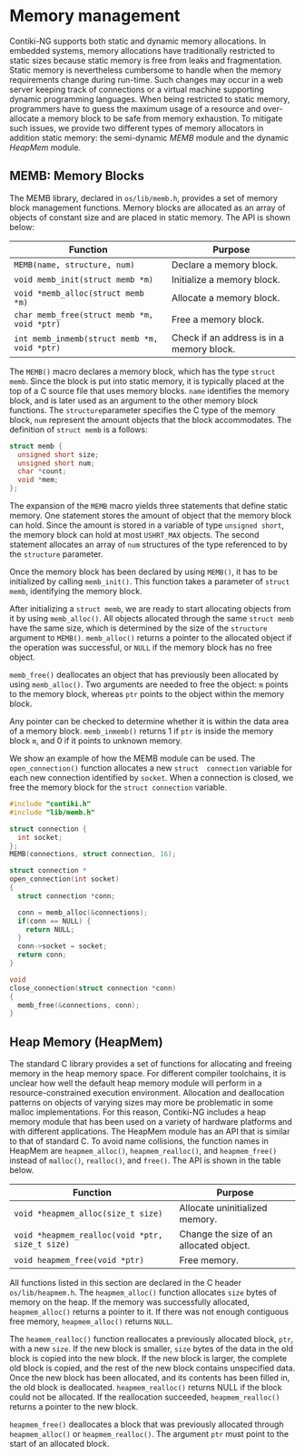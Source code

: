 # Memory management

Contiki-NG supports both static and dynamic memory allocations. In embedded systems, memory allocations have traditionally restricted to static sizes because static memory is free from leaks and fragmentation. Static memory is nevertheless cumbersome to handle when the memory requirements change during run-time. Such changes may occur in a web server keeping track of connections or a virtual machine supporting dynamic programming languages.
When being restricted to static memory, programmers have to guess the maximum usage of a resource and over-allocate a memory block to be safe from memory exhaustion. To mitigate such issues, we provide two different types of memory allocators in addition static memory: the semi-dynamic _MEMB_ module and the dynamic _HeapMem_ module.

## MEMB: Memory Blocks

The MEMB library, declared in `os/lib/memb.h`, provides a set of memory block management functions.  Memory blocks are allocated as an array of objects of constant size and are placed in static memory. The API is shown below:

| Function                                    | Purpose                                   |
|---------------------------------------------|-------------------------------------------|
|`MEMB(name, structure, num)`                 | Declare a memory block.                   |
|`void memb_init(struct memb *m)`             | Initialize a memory block.                |
|`void *memb_alloc(struct memb *m)`           | Allocate a memory block.                  |
|`char memb_free(struct memb *m, void *ptr)`  | Free a memory block.                      |
|`int memb_inmemb(struct memb *m, void *ptr)` | Check if an address is in a memory block. |

The `MEMB()` macro declares a memory block, which has the type `struct memb`. Since the block is put into static memory, it is typically placed at the top of a C source file that uses memory blocks. `name` identifies the memory block, and is later used as an argument to the other memory block functions. The `structure`parameter specifies the C type of the memory block, `num` represent the amount objects that the block accommodates. The definition of `struct memb` is a follows:

```c
struct memb {
  unsigned short size;
  unsigned short num;
  char *count;
  void *mem;
};
```

The expansion of the `MEMB` macro yields three statements that define static memory. One statement stores the amount of object that the memory block can hold. Since the amount is stored in a variable of type `unsigned short`, the memory block can hold at most `USHRT_MAX` objects. The second statement allocates an array of `num` structures of the type referenced to by the `structure` parameter.

Once the memory block has been declared by using `MEMB()`, it has to be initialized by calling `memb_init()`. This function takes a parameter of `struct memb`, identifying the memory block.

After initializing a `struct memb`, we are ready to start allocating objects from it by using `memb_alloc()`. All objects allocated through the same `struct memb` have the same size,  which is determined by the size of the `structure` argument to `MEMB()`. `memb_alloc()` returns a pointer to the allocated object if the operation was  successful, or `NULL` if the memory block has no free object.

`memb_free()` deallocates an object that has previously been allocated by using `memb_alloc()`. Two arguments are needed to free the object: `m` points to the memory block, whereas `ptr` points to the object within the memory block.

Any pointer can be checked to determine whether it is within the data area of a memory block. `memb_inmemb()` returns 1 if `ptr` is inside the memory block `m`, and 0 if it points to unknown memory.

We show an example of how the MEMB module can be used. The `open_connection()` function allocates a new `struct 
connection` variable for each new connection identified by `socket`. When a connection is closed, we free the memory block for the `struct connection` variable.

```c
#include "contiki.h"
#include "lib/memb.h"

struct connection {
  int socket;
};
MEMB(connections, struct connection, 16);

struct connection *
open_connection(int socket)
{
  struct connection *conn;

  conn = memb_alloc(&connections);
  if(conn == NULL) {
    return NULL;
  }
  conn->socket = socket;
  return conn;
}

void
close_connection(struct connection *conn)
{
  memb_free(&connections, conn);
}
```

## Heap Memory (HeapMem)

The standard C library provides a set of functions for allocating and freeing memory in the heap memory space. For different compiler toolchains, it is unclear how well the default heap memory module will perform in a resource-constrained execution environment. Allocation and deallocation patterns on objects of varying sizes may more be problematic in some malloc implementations. For this reason, Contiki-NG includes a heap memory module that has been used on a variety of hardware platforms and with different applications. The HeapMem module has an API that is similar to that of standard C. To avoid name collisions, the function names in HeapMem are `heapmem_alloc()`, `heapmem_realloc()`, and `heapmem_free()` instead of `malloc()`, `realloc()`, and `free()`. The API is shown in the table below.

| Function                                       | Purpose                                 |
|------------------------------------------------|-----------------------------------------|
|`void *heapmem_alloc(size_t size)`              | Allocate uninitialized memory.          |
|`void *heapmem_realloc(void *ptr, size_t size)` | Change the size of an allocated object. |
|`void heapmem_free(void *ptr)`                  | Free memory.                            |

All functions listed  in this section are declared in the C header `os/lib/heapmem.h`. The `heapmem_alloc()` function allocates `size` bytes of memory on the heap. If the memory was successfully allocated, `heapmem_alloc()` returns a 
pointer to it. If there was not enough contiguous free memory, `heapmem_alloc()` returns `NULL`.

The `heamem_realloc()` function reallocates a previously allocated block, `ptr`, with a new `size`. If the new block is smaller, `size` bytes of the data in the old block is copied into the new block. If the new block is larger, the complete old block is copied, and the rest of the new block contains unspecified data. Once the new block has been allocated, and its contents has been filled in, the old block is deallocated. `heapmem_realloc()` returns NULL if the block could not be allocated. If the reallocation succeeded, `heapmem_realloc()` returns a pointer to the new block.

`heapmem_free()` deallocates a block that was previously allocated through `heapmem_alloc()` or `heapmem_realloc()`. The argument `ptr` must point to the start of an allocated block.

